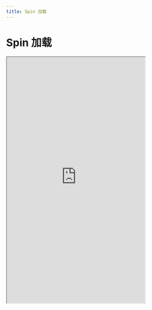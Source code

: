 ```yaml
---
title: Spin 加载
---
```


# Spin 加载

<iframe src="https://cfg-design.github.io/cfgd-uniapp3/#/pages/spin/index" style="width: 375px; height: 667px" />

# 待写